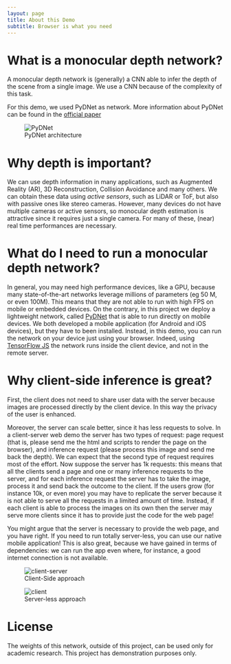 ```yaml
---
layout: page
title: About this Demo
subtitle: Browser is what you need
---
```


# What is a monocular depth network?

A monocular depth network is (generally) a CNN able to infer 
the depth of the scene from a single image. We use a CNN because of the
complexity of this task.

For this demo, we used PyDNet as network. More information about PyDNet can be found in the [official paper](https://arxiv.org/pdf/1806.11430.pdf)
<div class="text-center">
 <figure class="figure">
   <img src="{{site.baseurl}}/assets/img/pydnet.jpg" alt="PyDNet">
   <figcaption class="figure-caption text-center">PyDNet architecture</figcaption>
 </figure>
</div>
       
# Why depth is important?
We can use depth information in many applications, such as Augmented Reality (AR),
3D Reconstruction, Collision Avoidance and many others.
We can obtain these data using *active sensors*, such as LiDAR or ToF, but also with passive ones like
stereo cameras. However, many devices do not have multiple cameras or active sensors, so monocular depth estimation
is attractive since it requires just a single camera. For many of these, (near) real time performances are necessary.

# What do I need to run a monocular depth network?
In general, you may need high performance devices, like a GPU, because many state-of-the-art networks
leverage millions of parameters (eg 50 M, or even 100M). This means that they are not able to run with high FPS
on mobile or embedded devices. On the contrary, in this project we deploy a lightweight network, called [PyDNet](https://arxiv.org/pdf/1806.11430.pdf)
that is able to run directly on mobile devices.
We both developed a mobile application (for Android and iOS devices), but they have to been installed. Instead, in this demo, you can run the network on your device just using your
browser. Indeed, using [TensorFlow JS](https://www.tensorflow.org/js) the network runs inside the client device, and not in the remote server.

# Why client-side inference is great?
First, the client does not need to share user data with the server because images are processed directly by the client device. In this way the privacy of the user is enhanced.

Moreover, the server can scale better, since it has less requests to solve. In a client-server web demo the server has two types of request: page request (that is, please send me the html and scripts to render the page on the browser), and inference request (please process this image and send me back the depth).
We can expect that the second type of request requires most of the effort.
Now suppose the server has 1k requests: this means that all the clients send a page and one or many inference requests to the server, and for each inference request the server has to take the image, process it and send back the outcome to the client. 
If the users grow (for instance 10k, or even more) you may have to replicate the server because it is not able to serve all the requests in a limited amount of time. Instead, if each client is able to process the images on its own
then the server may serve more clients since it has to provide just the code for the web page!

You might argue that the server is necessary to provide the web page, and you have right. If you need to run totally server-less, you can use our native mobile application! This is also great, because we have gained in terms of dependencies: we can run the app even where, for instance, a good internet connection is not available.

<div class="container">
  <div class="row">
    <div class="col-md-6 col-sm-12">
      <figure class="figure">
        <img src="{{site.baseurl}}/assets/img/client-server.png" alt="client-server">
        <figcaption class="figure-caption text-center">Client-Side approach</figcaption>
       </figure>
    </div>
    <div class="col-md-6 col-sm-12">
      <figure class="figure">
        <img src="{{site.baseurl}}/assets/img/client.png" alt="client"> 
        <figcaption class="figure-caption text-center">Server-less approach</figcaption>
      </figure>
    </div>
  </div>
</div>

# License
The weights of this network, outside of this project, can be used only for academic research. This project has demonstration purposes only.
